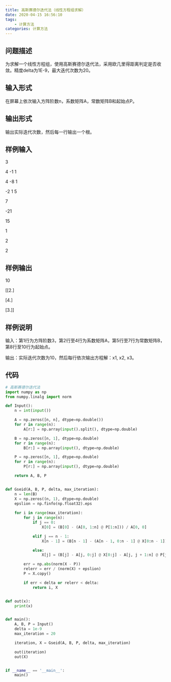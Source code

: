 ```yaml
---
title: 高斯赛德尔迭代法（线性方程组求解）
date: 2020-04-15 16:56:10
tags:
    - 计算方法
categories: 计算方法
---
```

## 问题描述
为求解一个线性方程组，使用高斯赛德尔迭代法，采用欧几里得距离判定是否收敛。精度delta为1E-9，最大迭代次数为20。

<!-- more -->
## 输入形式
在屏幕上依次输入方阵阶数n，系数矩阵A，常数矩阵B和起始点P。

## 输出形式
输出实际迭代次数，然后每一行输出一个根。

## 样例输入

3

4 -1 1

4 -8 1

-2 1 5

7

-21

15

1

2

2

## 样例输出

10

[[2.]

 [4.]

 [3.]]

## 样例说明

输入：第1行为方阵阶数3，第2行至4行为系数矩阵A，第5行至7行为常数矩阵B，第8行至10行为起始点。

输出：实际迭代次数为10，然后每行依次输出方程解：x1, x2, x3。

## 代码
``` python
# 高斯赛德尔迭代法
import numpy as np
from numpy.linalg import norm

def Input():
    n = int(input())

    A = np.zeros([n, n], dtype=np.double())
    for r in range(n):
        A[r:] = np.array(input().split(), dtype=np.double)

    B = np.zeros([n, 1], dtype=np.double)
    for r in range(n):
        B[r:] = np.array(input(), dtype=np.double)

    P = np.zeros([n, 1], dtype=np.double)
    for r in range(n):
        P[r:] = np.array(input(), dtype=np.double)

    return A, B, P


def Gseid(A, B, P, delta, max_iteration):
    n = len(B)
    X = np.zeros((n, 1), dtype=np.double)
    epslion = np.finfo(np.float32).eps
    
    for i in range(max_iteration):
        for j in range(n):
            if j == 0:
                X[0] = (B[0] - (A[0, 1:n] @ P[1:n])) / A[0, 0]

            elif j == n - 1:
                X[n - 1] = (B[n - 1] - (A[n - 1, 0:n - 1] @ X[0:n - 1])) / A[n - 1, n - 1]

            else:
                X[j] = (B[j] - A[j, 0:j] @ X[0:j] - A[j, j + 1:n] @ P[j + 1:n]) / A[j, j]

        err = np.abs(norm(X - P))
        relerr = err / (norm(X) + epslion)
        P = X.copy()

        if err < delta or relerr < delta:
            return i, X


def out(x):
    print(x)


def main():
    A, B, P = Input()
    delta = 1e-9
    max_iteration = 20

    iteration, X = Gseid(A, B, P, delta, max_iteration)

    out(iteration)
    out(X)


if __name__ == '__main__':
    main()
```
